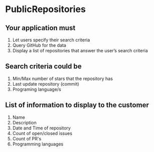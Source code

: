 # PublicRepositories  
  
## Your application must  
  1. Let users specify their search criteria  
  2. Query GitHub for the data  
  3. Display a list of repositories that answer the user’s search criteria  
  
## Search criteria could be  
  1. Min/Max number of stars that the repository has  
  2. Last update repository (commit)  
  3. Programing language/s  
  
## List of information to display to the customer  
  1. Name  
  2. Description  
  3. Date and Time of repository  
  4. Count of open/closed issues  
  5. Count of PR's  
  6. Programming languages  
